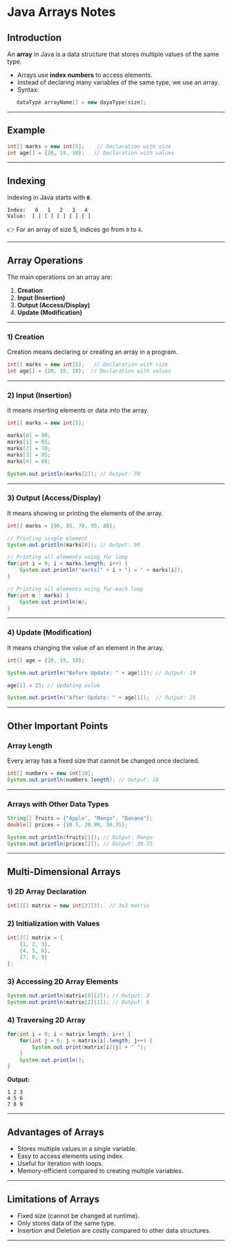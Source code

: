 # Java Arrays Notes

## Introduction
An **array** in Java is a data structure that stores multiple values of the same type.  
- Arrays use **index numbers** to access elements.  
- Instead of declaring many variables of the same type, we use an array.  
- Syntax: 
``` java 
   dataType arrayName[] = new dayaType[size];
```

---

## Example
```java
int[] marks = new int[5];    // Declaration with size
int age[] = {20, 19, 18};   // Declaration with values
```

---

## Indexing
Indexing in Java starts with **`0`**.  

```
Index:   0   1   2   3   4
Value:  [ ] [ ] [ ] [ ] [ ]
```

👉 For an array of size 5, indices go from `0` to `4`.

---

## Array Operations
The main operations on an array are:  

1. **Creation**  
2. **Input (Insertion)**  
3. **Output (Access/Display)**  
4. **Update (Modification)**  

---

### 1) Creation
Creation means declaring or creating an array in a program.  

```java
int[] marks = new int[5];   // Declaration with size
int age[] = {20, 19, 18};  // Declaration with values
```

---

### 2) Input (Insertion)
It means inserting elements or data into the array.  

```java
int[] marks = new int[5];

marks[0] = 90;
marks[1] = 85;
marks[2] = 70;
marks[3] = 95;
marks[4] = 88;

System.out.println(marks[2]); // Output: 70
```

---

### 3) Output (Access/Display)
It means showing or printing the elements of the array.  

```java
int[] marks = {90, 85, 70, 95, 88};

// Printing single element
System.out.println(marks[0]); // Output: 90

// Printing all elements using for loop
for(int i = 0; i < marks.length; i++) {
    System.out.println("marks[" + i + "] = " + marks[i]);
}

// Printing all elements using for-each loop
for(int m : marks) {
    System.out.println(m);
}
```

---

### 4) Update (Modification)
It means changing the value of an element in the array.  

```java
int[] age = {20, 19, 18};

System.out.println("Before Update: " + age[1]); // Output: 19

age[1] = 25; // Updating value

System.out.println("After Update: " + age[1]);  // Output: 25
```

---

## Other Important Points

### Array Length
Every array has a fixed size that cannot be changed once declared.  

```java
int[] numbers = new int[10];
System.out.println(numbers.length); // Output: 10
```

---

### Arrays with Other Data Types
```java
String[] fruits = {"Apple", "Mango", "Banana"};
double[] prices = {10.5, 20.99, 30.75};

System.out.println(fruits[1]); // Output: Mango
System.out.println(prices[2]); // Output: 30.75
```

---

## Multi-Dimensional Arrays

### 1) 2D Array Declaration
```java
int[][] matrix = new int[3][3];  // 3x3 matrix
```

### 2) Initialization with Values
```java
int[][] matrix = {
    {1, 2, 3},
    {4, 5, 6},
    {7, 8, 9}
};
```

### 3) Accessing 2D Array Elements
```java
System.out.println(matrix[0][2]); // Output: 3
System.out.println(matrix[2][1]); // Output: 8
```

### 4) Traversing 2D Array
```java
for(int i = 0; i < matrix.length; i++) {
    for(int j = 0; j < matrix[i].length; j++) {
        System.out.print(matrix[i][j] + " ");
    }
    System.out.println();
}
```

**Output:**
```
1 2 3
4 5 6
7 8 9
```

---

## Advantages of Arrays
- Stores multiple values in a single variable.  
- Easy to access elements using index.  
- Useful for iteration with loops.  
- Memory-efficient compared to creating multiple variables.  

---

## Limitations of Arrays
- Fixed size (cannot be changed at runtime).  
- Only stores data of the same type.  
- Insertion and Deletion are costly compared to other data structures.  

---
